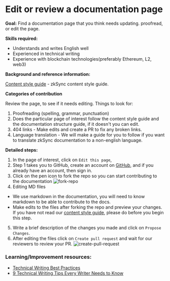 # Edit or review a documentation page


**Goal:** 
Find a documentation page that you think needs updating. proofread, or edit the page.

**Skills required:**

- Understands and writes English well
- Experienced in technical writing
- Experience with blockchain technologies(preferably Ethereum, L2, web3)

**Background and reference information:**

[Content style guide](https://www.notion.so/matterlabs/Communication-Strategy-a4836bd6d2254268b60a489d82992d71) - zkSync content style guide.

**Categories of contribution**

Review the page, to see if it needs editing. Things to look for:
1. Proofreading (spelling, grammar, punctuation)
2. Does the particular page of interest follow the content style guide and the documentation structure guide, if it doesn't you can edit.
3. 404 links - Make edits and create a PR to fix any broken links.
4. Language translation - We will make a guide for you to follow if you want to translate zkSync documentation to a non-english language.

**Detailed steps:** 

1. In the page of interest, click on `Edit this page`,
2. Step 1 takes you to GitHub, create an account on [GitHub](https://github.com/join), and if you already have an account, then sign in.
3. Click on the pen icon to fork the repo so you can start contributing to the documentation
  ![fork-repo](https://user-images.githubusercontent.com/55744578/136702921-3105350a-a68a-4aa4-8c5d-fb24742652b2.jpg)
4. Editing MD files
  - We use markdown in the documentation, you will need to know markdown to be able to contribute to the docs.
  - Make edits to the files after forking the repo and preview your changes. If you have not read our [content style guide](https://www.notion.so/matterlabs/Communication-Strategy-a4836bd6d2254268b60a489d82992d71), please do before you begin this step.
5. Write a brief description of the changes you made and click on `Propose Changes`. 
6. After editing the files click on `Create pull request` and wait for our reviewers to review your PR.
  ![create-pull-request](https://user-images.githubusercontent.com/55744578/136703597-6644e43c-7c64-4cc0-bf8b-7fb8db9544cf.jpg)


### Learning/Improvement resources: 

- [Technical Writing Best Practices](https://proedit.com/technical-writing-best-practices/)
- [9 Technical Writing Tips Every Writer Needs to Know](https://www.instructionalsolutions.com/blog/technical-writing-tips)